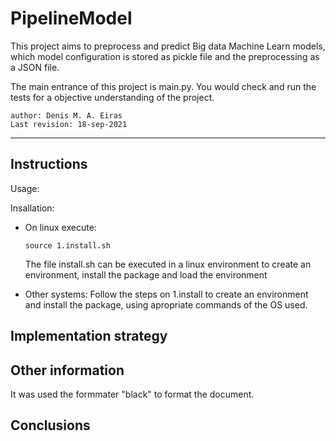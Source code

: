 # PipelineModel

This project aims to preprocess and predict Big data Machine Learn models, which model configuration is stored as pickle file and the preprocessing as a JSON file.


The main entrance of this project is main.py.
You would check and run the tests for a objective understanding of the project.

~~~
author: Denis M. A. Eiras
Last revision: 18-sep-2021
~~~

--- 

## Instructions

Usage:

Insallation:
- On linux execute:

  `source 1.install.sh`

  The file install.sh can be executed in a linux environment to create an environment, install the package and load the environment
- Other systems: Follow the steps on 1.install to create an environment and install the package, using apropriate commands of the OS used.


## Implementation strategy



## Other information

It was used the formmater "black" to format the document.

## Conclusions